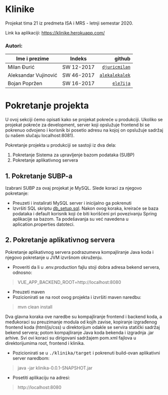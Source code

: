 # Klinike
Projekat tima 21 iz predmeta ISA i MRS - letnji semestar 2020.

Link ka aplikaciji: https://klinike.herokuapp.com/

### Autori:
|     Ime i prezime    	|   Indeks   	| github      	|
|--------------------	|:----------:	|-------------:	|
|      Milan Đurić     	| SW 12-2017 	| [```djuricmilan```](github.com/djuricmilan) 	|
| Aleksandar Vujinović 	| SW 46-2017 	| [```alekalekalek```](github.com/alekalekalek)|
|     Bojan Popržen    	| SW 16-2017 	| [```ele7ija```](github.com/ele7ija)    	|


# Pokretanje projekta

U ovoj sekciji ćemo opisati kako se projekat pokreće u produkciji. Ukoliko se projekat pokreće za development, server koji opslužuje frontend bi se pokrenuo odvojeno i korisnik bi posetio adresu na kojoj on opslužuje sadržaj (u našem slučaju localhost:8081). 

Pokretanje projekta u produkciji se sastoji iz dva dela:
1. Pokretanje Sistema za upravljenje bazom podataka (SUBP)
2. Pokretanje aplikativnog servera

## 1. Pokretanje SUBP-a

Izabrani SUBP za ovaj projekat je MySQL. Slede koraci za njegovo pokretanje:
- Preuzeti i instalirati MySQL server i inicijalno ga pokrenuti
- Izvršiti SQL skriptu [db_setup.sql](./klinika/src/main/resources/db_setup.sql). Nakon ovog koraka, kreiraće se baza podataka i default korisnik koji će biti korišćeni pri povezivanju Spring aplikacije sa bazom. Ta podešavanja su već navedena u aplication.properties datoteci.

## 2. Pokretanje aplikativnog servera

Pokretanje aplikativnog servera podrazumeva kompajliranje Java koda i njegovo pokretanje u JVM izvršnom okruženju.

- Proveriti da li u .env.production fajlu stoji dobra adresa bekend servera, odnosno:
> VUE_APP_BACKEND_ROOT=http://localhost:8080

- Preuzeti maven
- Pozicionirati se na root ovog projekta i izvršiti maven naredbu: 
> mvn clean install

Dva glavna koraka ove naredbe su kompajliranje frontend i backend koda, a međukoraci su preuzimanje modula od kojih zavise, kopiranje izgrađenog frontend koda (html/js/css) u direktorijum odakle se servira statički sadržaj bekend servera; potom kompajliranje Java koda bekenda i izgradnja .jar arhive. Svi ovi koraci su dirigovani sadržajem pom.xml fajlova u direktorijumima root, frontend i klinika.

- Pozicionirati se u <tt>./klinika/target</tt> i pokrenuti build-ovan aplikativni server naredbom:
> java -jar klinika-0.0.1-SNAPSHOT.jar

- Posetiti aplikaciju na adresi: 
> http://localhost:8080
